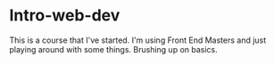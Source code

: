 # Intro-web-dev

This is a course that I've started.  I'm using Front End Masters and just playing around with some things. Brushing up on basics. 